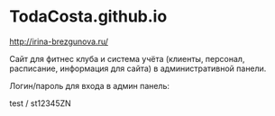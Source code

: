 # TodaCosta.github.io

http://irina-brezgunova.ru/

Сайт для фитнес клуба и система учёта (клиенты, персонал, расписание, информация для сайта) в административной панели.

Логин/пароль для входа в админ панель:

test / st12345ZN
